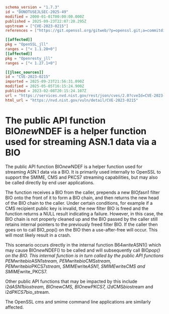 ```toml
schema_version = "1.7.3"
id = "DONOTUSEJLSEC-2025-49"
modified = 2000-01-01T00:00:00.000Z
published = 2025-09-23T22:07:20.295Z
upstream = ["CVE-2023-0215"]
references = ["https://git.openssl.org/gitweb/?p=openssl.git;a=commitdiff;h=8818064ce3c3c0f1b740a5aaba2a987e75bfbafd", "https://git.openssl.org/gitweb/?p=openssl.git;a=commitdiff;h=9816136fe31d92ace4037d5da5257f763aeeb4eb", "https://git.openssl.org/gitweb/?p=openssl.git;a=commitdiff;h=c3829dd8825c654652201e16f8a0a0c46ee3f344", "https://security.gentoo.org/glsa/202402-08", "https://security.netapp.com/advisory/ntap-20230427-0007/", "https://security.netapp.com/advisory/ntap-20230427-0009/", "https://security.netapp.com/advisory/ntap-20240621-0006/", "https://www.openssl.org/news/secadv/20230207.txt", "https://git.openssl.org/gitweb/?p=openssl.git;a=commitdiff;h=8818064ce3c3c0f1b740a5aaba2a987e75bfbafd", "https://git.openssl.org/gitweb/?p=openssl.git;a=commitdiff;h=9816136fe31d92ace4037d5da5257f763aeeb4eb", "https://git.openssl.org/gitweb/?p=openssl.git;a=commitdiff;h=c3829dd8825c654652201e16f8a0a0c46ee3f344", "https://security.gentoo.org/glsa/202402-08", "https://security.netapp.com/advisory/ntap-20230427-0007/", "https://security.netapp.com/advisory/ntap-20230427-0009/", "https://security.netapp.com/advisory/ntap-20240621-0006/", "https://www.openssl.org/news/secadv/20230207.txt"]

[[affected]]
pkg = "OpenSSL_jll"
ranges = ["< 1.1.20+0"]
[[affected]]
pkg = "Openresty_jll"
ranges = ["< 1.27.1+0"]

[[jlsec_sources]]
id = "CVE-2023-0215"
imported = 2025-09-23T21:56:31.090Z
modified = 2025-05-05T16:15:24.900Z
published = 2023-02-08T20:15:24.107Z
url = "https://services.nvd.nist.gov/rest/json/cves/2.0?cveId=CVE-2023-0215"
html_url = "https://nvd.nist.gov/vuln/detail/CVE-2023-0215"
```

# The public API function BIO*new*NDEF is a helper function used for streaming ASN.1 data via a BIO

The public API function BIO*new*NDEF is a helper function used for streaming ASN.1 data via a BIO. It is primarily used internally to OpenSSL to support the SMIME, CMS and PKCS7 streaming capabilities, but may also be called directly by end user applications.

The function receives a BIO from the caller, prepends a new BIO*f*asn1 filter BIO onto the front of it to form a BIO chain, and then returns the new head of the BIO chain to the caller. Under certain conditions, for example if a CMS recipient public key is invalid, the new filter BIO is freed and the function returns a NULL result indicating a failure. However, in this case, the BIO chain is not properly cleaned up and the BIO passed by the caller still retains internal pointers to the previously freed filter BIO. If the caller then goes on to call BIO_pop() on the BIO then a use-after-free will occur. This will most likely result in a crash.

This scenario occurs directly in the internal function B64*write*ASN1() which may cause BIO*new*NDEF() to be called and will subsequently call BIO*pop() on the BIO. This internal function is in turn called by the public API functions PEM*write*bio*ASN1*stream, PEM*write*bio*CMS*stream, PEM*write*bio*PKCS7*stream, SMIME*write*ASN1, SMIME*write*CMS and SMIME*write_PKCS7.

Other public API functions that may be impacted by this include i2d*ASN1*bio*stream, BIO*new*CMS, BIO*new*PKCS7, i2d*CMS*bio*stream and i2d*PKCS7*bio_stream.

The OpenSSL cms and smime command line applications are similarly affected.

